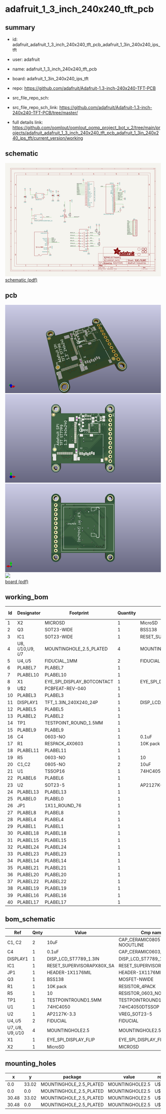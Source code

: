 # adafruit_1_3_inch_240x240_tft_pcb
 
## summary 
* id: adafruit_adafruit_1_3_inch_240x240_tft_pcb_adafruit_1_3in_240x240_ips_tft
* user: adafruit
* name: adafruit_1_3_inch_240x240_tft_pcb
* board: adafruit_1_3in_240x240_ips_tft
* repo: https://github.com/adafruit/Adafruit-1.3-inch-240x240-TFT-PCB



* src_file_repo_sch: 
* src_file_repo_sch_link: https://github.com/adafruit/Adafruit-1.3-inch-240x240-TFT-PCB/tree/master/
* full details link: https://github.com/oomlout/oomlout_oomp_project_bot_v_2/tree/main/projects/adafruit_adafruit_1_3_inch_240x240_tft_pcb_adafruit_1_3in_240x240_ips_tft/current_version/working  

## schematic  
![](working_schematic_600.png)  
[schematic (pdf)](working_schematic.pdf) 






















## pcb  
![](working_3d_600.png) 
![](working_3d_front_600.png)  
![](working_3d_back_600.png)  
![](working_600.png)  
[board (pdf)](working.pdf)  

## working_bom
| Id | Designator | Footprint | Quantity | Designation | Supplier and ref |  | None | 
| --- | --- | --- | --- | --- | --- | --- | --- | 
| 1 | X2 | MICROSD | 1 | MicroSD |  |  | [''] | 
| 2 | Q3 | SOT23-WIDE | 1 | BSS138 |  |  | [''] | 
| 3 | IC1 | SOT23-WIDE | 1 | RESET_SUPERVISORAPX80X_SA |  |  | [''] | 
| 4 | U$8,U$10,U$9,U$7 | MOUNTINGHOLE_2.5_PLATED | 4 | MOUNTINGHOLE2.5 |  |  | [''] | 
| 5 | U$4,U$5 | FIDUCIAL_1MM | 2 | FIDUCIAL |  |  | [''] | 
| 6 | PLABEL7 | PLABEL7 | 1 |  |  |  | [''] | 
| 7 | PLABEL10 | PLABEL10 | 1 |  |  |  | [''] | 
| 8 | X1 | EYE_SPI_DISPLAY_BOTCONTACT | 1 | EYE_SPI_DISPLAY_FLIP |  |  | [''] | 
| 9 | U$2 | PCBFEAT-REV-040 | 1 |  |  |  | [''] | 
| 10 | PLABEL3 | PLABEL3 | 1 |  |  |  | [''] | 
| 11 | DISPLAY1 | TFT_1.3IN_240X240_24P | 1 | DISP_LCD_ST7789_1.3IN |  |  | [''] | 
| 12 | PLABEL5 | PLABEL5 | 1 |  |  |  | [''] | 
| 13 | PLABEL2 | PLABEL2 | 1 |  |  |  | [''] | 
| 14 | TP1 | TESTPOINT_ROUND_1.5MM | 1 |  |  |  | [''] | 
| 15 | PLABEL9 | PLABEL9 | 1 |  |  |  | [''] | 
| 16 | C4 | 0603-NO | 1 | 0.1uF |  |  | [''] | 
| 17 | R1 | RESPACK_4X0603 | 1 | 10K pack |  |  | [''] | 
| 18 | PLABEL11 | PLABEL11 | 1 |  |  |  | [''] | 
| 19 | R5 | 0603-NO | 1 | 10 |  |  | [''] | 
| 20 | C1,C2 | 0805-NO | 2 | 10uF |  |  | [''] | 
| 21 | U1 | TSSOP16 | 1 | 74HC4050 |  |  | [''] | 
| 22 | PLABEL6 | PLABEL6 | 1 |  |  |  | [''] | 
| 23 | U2 | SOT23-5 | 1 | AP2127K-3.3 |  |  | [''] | 
| 24 | PLABEL13 | PLABEL13 | 1 |  |  |  | [''] | 
| 25 | PLABEL0 | PLABEL0 | 1 |  |  |  | [''] | 
| 26 | JP1 | 1X11_ROUND_76 | 1 |  |  |  | [''] | 
| 27 | PLABEL8 | PLABEL8 | 1 |  |  |  | [''] | 
| 28 | PLABEL4 | PLABEL4 | 1 |  |  |  | [''] | 
| 29 | PLABEL1 | PLABEL1 | 1 |  |  |  | [''] | 
| 30 | PLABEL18 | PLABEL18 | 1 |  |  |  | [''] | 
| 31 | PLABEL15 | PLABEL15 | 1 |  |  |  | [''] | 
| 32 | PLABEL24 | PLABEL24 | 1 |  |  |  | [''] | 
| 33 | PLABEL23 | PLABEL23 | 1 |  |  |  | [''] | 
| 34 | PLABEL14 | PLABEL14 | 1 |  |  |  | [''] | 
| 35 | PLABEL21 | PLABEL21 | 1 |  |  |  | [''] | 
| 36 | PLABEL20 | PLABEL20 | 1 |  |  |  | [''] | 
| 37 | PLABEL22 | PLABEL22 | 1 |  |  |  | [''] | 
| 38 | PLABEL19 | PLABEL19 | 1 |  |  |  | [''] | 
| 39 | PLABEL16 | PLABEL16 | 1 |  |  |  | [''] | 
| 40 | PLABEL17 | PLABEL17 | 1 |  |  |  | [''] | 


## bom_schematic
| Ref | Qnty | Value | Cmp name | Footprint | Description | Vendor | DNP | 
| --- | --- | --- | --- | --- | --- | --- | --- | 
| C1, C2 | 2 | 10uF | CAP_CERAMIC0805-NOOUTLINE | working:0805-NO |  |  |  | 
| C4 | 1 | 0.1uF | CAP_CERAMIC0603_NO | working:0603-NO |  |  |  | 
| DISPLAY1 | 1 | DISP_LCD_ST7789_1.3IN | DISP_LCD_ST7789_1.3IN | working:TFT_1.3IN_240X240_24P |  |  |  | 
| IC1 | 1 | RESET_SUPERVISORAPX80X_SA | RESET_SUPERVISORAPX80X_SA | working:SOT23-WIDE |  |  |  | 
| JP1 | 1 | HEADER-1X1176MIL | HEADER-1X1176MIL | working:1X11_ROUND_76 |  |  |  | 
| Q3 | 1 | BSS138 | MOSFET-NWIDE | working:SOT23-WIDE |  |  |  | 
| R1 | 1 | 10K pack | RESISTOR_4PACK | working:RESPACK_4X0603 |  |  |  | 
| R5 | 1 | 10 | RESISTOR_0603_NOOUT | working:0603-NO |  |  |  | 
| TP1 | 1 | TESTPOINTROUND1.5MM | TESTPOINTROUND1.5MM | working:TESTPOINT_ROUND_1.5MM |  |  |  | 
| U1 | 1 | 74HC4050 | 74HC4050DTSSOP | working:TSSOP16 |  |  |  | 
| U2 | 1 | AP2127K-3.3 | VREG_SOT23-5 | working:SOT23-5 |  |  |  | 
| U$4, U$5 | 2 | FIDUCIAL | FIDUCIAL | working:FIDUCIAL_1MM |  |  |  | 
| U$7, U$8, U$9, U$10 | 4 | MOUNTINGHOLE2.5 | MOUNTINGHOLE2.5 | working:MOUNTINGHOLE_2.5_PLATED |  |  |  | 
| X1 | 1 | EYE_SPI_DISPLAY_FLIP | EYE_SPI_DISPLAY_FLIP | working:EYE_SPI_DISPLAY_BOTCONTACT |  |  |  | 
| X2 | 1 | MicroSD | MICROSD | working:MICROSD |  |  |  | 


## mounting_holes
| x | y | package | value | ref | size | 
| --- | --- | --- | --- | --- | --- | 
| 0.0 | 33.02 | MOUNTINGHOLE_2.5_PLATED | MOUNTINGHOLE2.5 | U$7 | m3 | 
| 0.0 | 0.0 | MOUNTINGHOLE_2.5_PLATED | MOUNTINGHOLE2.5 | U$8 | m3 | 
| 30.48 | 33.02 | MOUNTINGHOLE_2.5_PLATED | MOUNTINGHOLE2.5 | U$9 | m3 | 
| 30.48 | 0.0 | MOUNTINGHOLE_2.5_PLATED | MOUNTINGHOLE2.5 | U$10 | m3 | 


